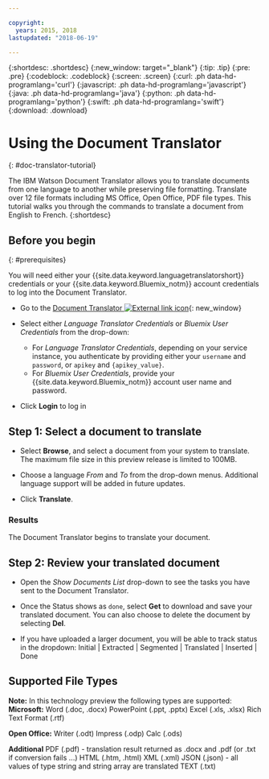 ```yaml
---

copyright:
  years: 2015, 2018
lastupdated: "2018-06-19"

---
```

<!-- Attribute definitions -->
{:shortdesc: .shortdesc}
{:new_window: target="_blank"}
{:tip: .tip}
{:pre: .pre}
{:codeblock: .codeblock}
{:screen: .screen}
{:curl: .ph data-hd-programlang='curl'}
{:javascript: .ph data-hd-programlang='javascript'}
{:java: .ph data-hd-programlang='java'}
{:python: .ph data-hd-programlang='python'}
{:swift: .ph data-hd-programlang='swift'}
{:download: .download}

# Using the Document Translator
{: #doc-translator-tutorial}

The IBM Watson Document Translator allows you to translate documents from one language to another while preserving file formatting. Translate over 12 file formats including MS Office, Open Office, PDF file types. This tutorial walks you through the commands to translate a document from English to French.
{:shortdesc}

## Before you begin
{: #prerequisites}

You will need either your {{site.data.keyword.languagetranslatorshort}} credentials or your {{site.data.keyword.Bluemix_notm}} account credentials to log into the Document Translator.

- Go to the [Document Translator ![External link icon](../../icons/launch-glyph.svg "External link icon")](ibm.biz/doc-translator){: new_window}

- Select either *Language Translator Credentials* or *Bluemix User Credentials* from the drop-down:

    - For *Language Translator Credentials*, depending on your service instance, you authenticate by providing either your `username` and `password`, or `apikey` and `{apikey_value}`.
    - For *Bluemix User Credentials*, provide your {{site.data.keyword.Bluemix_notm}} account user name and password.

- Click **Login** to log in

## Step 1: Select a document to translate

- Select **Browse**, and select a document from your system to translate. The maximum file size in this preview release is limited to 100MB.

- Choose a language *From* and *To* from the drop-down menus. Additional language support will be added in future updates.

- Click **Translate**.

### Results
The Document Translator begins to translate your document.

## Step 2: Review your translated document

- Open the *Show Documents List* drop-down to see the tasks you have sent to the Document Translator.

- Once the Status shows as `done`, select **Get** to download and save your translated document. You can also choose to delete the document by selecting **Del**.

- If you have uploaded a larger document, you will be able to track status in the dropdown: 
Initial | Extracted | Segmented | Translated | Inserted | Done

## Supported File Types

**Note:** In this technology preview the following types are supported:
**Microsoft:**
Word (.doc, .docx)
PowerPoint (.ppt, .pptx)
Excel (.xls, .xlsx)
Rich Text Format (.rtf)

**Open Office:**
Writer (.odt)
Impress (.odp)
Calc (.ods)

**Additional**
PDF (.pdf) - translation result returned as .docx and .pdf (or .txt if conversion fails ...)
HTML (.htm, .html)
XML (.xml)
JSON (.json) - all values of type string and string array are translated
TEXT (.txt)
